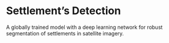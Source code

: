 # Settlement’s Detection
 A globally trained model with a deep learning network for robust segmentation of settlements in satellite
imagery.
